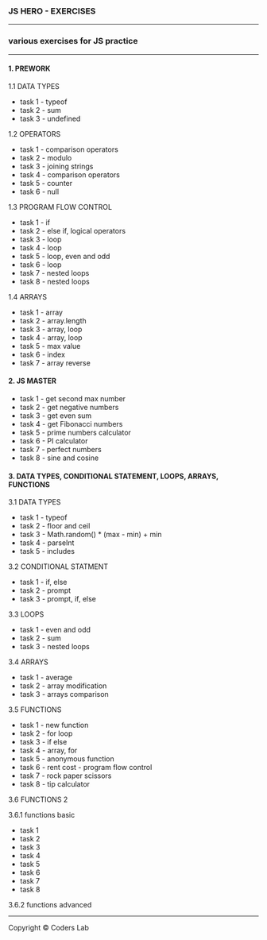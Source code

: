 ### JS HERO - EXERCISES
----
### various exercises for JS practice
----

#### 1. PREWORK
1.1 DATA TYPES
* task 1 - typeof
* task 2 - sum 
* task 3 - undefined

1.2 OPERATORS
* task 1 - comparison operators
* task 2 - modulo
* task 3 - joining strings
* task 4 - comparison operators
* task 5 - counter
* task 6 - null

1.3 PROGRAM FLOW CONTROL
* task 1 - if
* task 2 - else if, logical operators
* task 3 - loop
* task 4 - loop
* task 5 - loop, even and odd
* task 6 - loop
* task 7 - nested loops 
* task 8 - nested loops 

1.4 ARRAYS
* task 1 - array
* task 2 - array.length
* task 3 - array, loop
* task 4 - array, loop
* task 5 - max value
* task 6 - index
* task 7 - array reverse 

#### 2. JS MASTER
* task 1 - get second max number
* task 2 - get negative numbers
* task 3 - get even sum
* task 4 - get Fibonacci numbers
* task 5 - prime numbers calculator
* task 6 - PI calculator
* task 7 - perfect numbers
* task 8 - sine and cosine 


#### 3. DATA TYPES, CONDITIONAL STATEMENT, LOOPS, ARRAYS, FUNCTIONS 
3.1 DATA TYPES
 * task 1 - typeof
 * task 2 - floor and ceil
 * task 3 - Math.random() * (max - min) + min
 * task 4 - parseInt
 * task 5 - includes
 
 3.2 CONDITIONAL STATMENT
 * task 1 - if, else
 * task 2 - prompt
 * task 3 - prompt, if, else
 
3.3 LOOPS
 * task 1 - even and odd 
 * task 2 - sum
 * task 3 - nested loops
 
3.4 ARRAYS
 * task 1 - average
 * task 2 - array modification
 * task 3 - arrays comparison
 
3.5 FUNCTIONS
* task 1 - new function
* task 2 - for loop
* task 3 - if else
* task 4 - array, for
* task 5 - anonymous function
* task 6 - rent cost - program flow control
* task 7 - rock paper scissors
* task 8 - tip calculator

3.6 FUNCTIONS 2

3.6.1 functions basic
* task 1
* task 2
* task 3
* task 4
* task 5
* task 6
* task 7
* task 8

3.6.2 functions advanced






----
Copyright © Coders Lab
